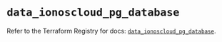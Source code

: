 # `data_ionoscloud_pg_database`

Refer to the Terraform Registry for docs: [`data_ionoscloud_pg_database`](https://registry.terraform.io/providers/ionos-cloud/ionoscloud/6.7.16/docs/data-sources/pg_database).
